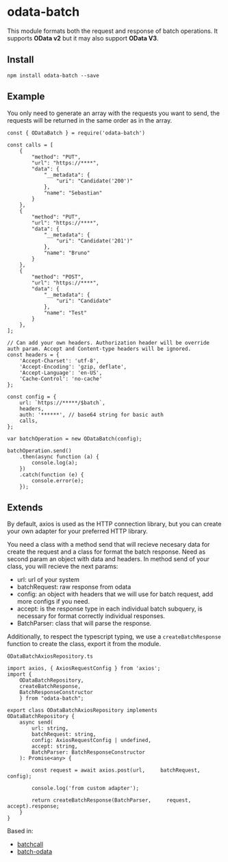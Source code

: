 # odata-batch

This module formats both the request and response of batch operations. It supports **OData v2** but it may also support **OData V3**.

## Install

`npm install odata-batch --save`

## Example
You only need to generate an array with the requests you want to send, the requests will be returned in the same order as in the array.

    const { ODataBatch } = require('odata-batch')

    const calls = [
        {
            "method": "PUT",
            "url": "https://****",
            "data": {
                "__metadata": {
                    "uri": "Candidate('200')"
                },
                "name": "Sebastian"
            }
        },
        {
            "method": "PUT",
            "url": "https://****",
            "data": {
                "__metadata": {
                    "uri": "Candidate('201')"
                },
                "name": "Bruno"
            }
        },
        {
            "method": "POST",
            "url": "https://****",
            "data": {
                "__metadata": {
                    "uri": "Candidate"
                },
                "name": "Test"
            }
        },
    ];

    // Can add your own headers. Authorization header will be override auth param. Accept and Content-type headers will be ignored.
    const headers = {
        'Accept-Charset': 'utf-8',
        'Accept-Encoding': 'gzip, deflate',
        'Accept-Language': 'en-US',
        'Cache-Control': 'no-cache'
    };

    const config = {
        url: `https://*****/$batch`,
        headers,
        auth: '******', // base64 string for basic auth
        calls,
    };

    var batchOperation = new ODataBatch(config);

    batchOperation.send()
        .then(async function (a) {
            console.log(a);
        })
        .catch(function (e) {
            console.error(e);
        });


## Extends

By default, axios is used as the HTTP connection library, but you can create your own adapter for your preferred HTTP library.

You need a class with a method send that will recieve necesary data for create the request and a class for format the batch response. Need as second param an object with data and headers.
In method send of your class, you will recieve the next params:
+ url: url of your system
+ batchRequest: raw response from odata
+ config: an object with headers that we will use for batch request, add more configs if you need.
+ accept: is the response type in each individual batch subquery, is necessary for format correctly individual responses.
+ BatchParser: class that will parse the response.

Additionally, to respect the typescript typing, we use a `createBatchResponse` function to create the class, export it from the module.

`ODataBatchAxiosRepository.ts`


    import axios, { AxiosRequestConfig } from 'axios';
    import {
        ODataBatchRepository,
        createBatchResponse,
        BatchResponseConstructor
        } from "odata-batch";

    export class ODataBatchAxiosRepository implements     ODataBatchRepository {
        async send(
            url: string,
            batchRequest: string,
            config: AxiosRequestConfig | undefined,
            accept: string,
            BatchParser: BatchResponseConstructor
        ): Promise<any> {

            const request = await axios.post(url,     batchRequest, config);

            console.log('from custom adapter');

            return createBatchResponse(BatchParser,     request, accept).response;
        }
    }


Based in:
+ [batchcall](https://www.npmjs.com/package/batchcall)
+ [batch-odata](https://www.npmjs.com/package/batch-odata)